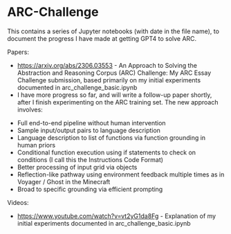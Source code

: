 # ARC-Challenge

This contains a series of Jupyter notebooks (with date in the file name), to document the progress I have made at getting GPT4 to solve ARC.

Papers:
- https://arxiv.org/abs/2306.03553 - An Approach to Solving the Abstraction and Reasoning Corpus (ARC) Challenge: My ARC Essay Challenge submission, based primarily on my initial experiments documented in arc_challenge_basic.ipynb
- I have more progress so far, and will write a follow-up paper shortly, after I finish experimenting on the ARC training set. The new approach involves:
* Full end-to-end pipeline without human intervention
* Sample input/output pairs to language description
* Language description to list of functions via function grounding in human priors
* Conditional function execution using if statements to check on conditions (I call this the Instructions Code Format)
* Better processing of input grid via objects
* Reflection-like pathway using environment feedback multiple times as in Voyager / Ghost in the Minecraft
* Broad to specific grounding via efficient prompting

Videos:
- https://www.youtube.com/watch?v=vt2yG1da8Fg - Explanation of my initial experiments documented in arc_challenge_basic.ipynb 
